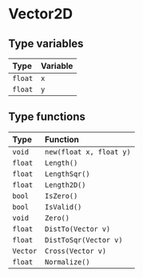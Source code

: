 # Vector2D

## Type variables

| Type | Variable |
| :--- | :--- |
| `float` | `x` |
| `float` | `y` |

## Type functions

| Type | Function |
| :--- | :--- |
| `void` | `new(float x, float y)` |
| `float` | `Length()` |
| `float` | `LengthSqr()` |
| `float` | `Length2D()` |
| `bool` | `IsZero()` |
| `bool` | `IsValid()` |
| `void` | `Zero()` |
| `float` | `DistTo(Vector v)` |
| `float` | `DistToSqr(Vector v)` |
| `Vector` | `Cross(Vector v)` |
| `float` | `Normalize()` |

